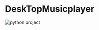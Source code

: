 # DeskTopMusicplayer
![python project](https://user-images.githubusercontent.com/54764818/89097902-da8d4000-d400-11ea-887e-11ad6f4b3073.png)
